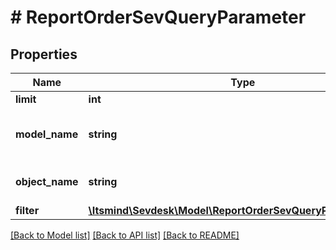 # # ReportOrderSevQueryParameter

## Properties

Name | Type | Description | Notes
------------ | ------------- | ------------- | -------------
**limit** | **int** | Limit export | [optional]
**model_name** | **string** | Model name which is exported | [default to 'Order']
**object_name** | **string** | SevQuery object name | [default to 'SevQuery']
**filter** | [**\Itsmind\Sevdesk\Model\ReportOrderSevQueryParameterFilter**](ReportOrderSevQueryParameterFilter.md) |  | [optional]

[[Back to Model list]](../../README.md#models) [[Back to API list]](../../README.md#endpoints) [[Back to README]](../../README.md)
